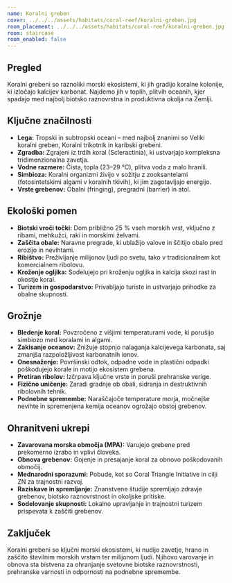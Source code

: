 ```yaml
---
name: Koralni greben
cover: ../../../assets/habitats/coral-reef/koralni-greben.jpg
room_placement: ../../../assets/habitats/coral-reef/koralni-greben.jpg
room: staircase
room_enabled: false
---
```

## Pregled
Koralni grebeni so raznoliki morski ekosistemi, ki jih gradijo koralne kolonije, ki izločajo kalcijev karbonat. Najdemo jih v toplih, plitvih oceanih, kjer spadajo med najbolj biotsko raznovrstna in produktivna okolja na Zemlji.

## Ključne značilnosti
- **Lega:** Tropski in subtropski oceani – med najbolj znanimi so Veliki koralni greben, Koralni trikotnik in karibski grebeni.
- **Zgradba:** Zgrajeni iz trdih koral (Scleractinia), ki ustvarjajo kompleksna tridimenzionalna zavetja.
- **Vodne razmere:** Čista, topla (23–29 °C), plitva voda z malo hranili.
- **Simbioza:** Koralni organizmi živijo v sožitju z zooksantelami (fotosintetskimi algami v koralnih tkivih), ki jim zagotavljajo energijo.
- **Vrste grebenov:** Obalni (fringing), pregradni (barrier) in atol.

## Ekološki pomen
- **Biotski vroči točki:** Dom približno 25 % vseh morskih vrst, vključno z ribami, mehkužci, raki in morskimi želvami.
- **Zaščita obale:** Naravne pregrade, ki ublažijo valove in ščitijo obalo pred erozijo in nevihtami.
- **Ribištvo:** Preživljanje milijonov ljudi po svetu, tako v tradicionalnem kot komercialnem ribolovu.
- **Kroženje ogljika:** Sodelujejo pri kroženju ogljika in kalcija skozi rast in okostje koral.
- **Turizem in gospodarstvo:** Privabljajo turiste in ustvarjajo prihodke za obalne skupnosti.

## Grožnje
- **Bledenje koral:** Povzročeno z višjimi temperaturami vode, ki porušijo simbiozo med koralami in algami.
- **Zakisanje oceanov:** Znižuje stopnjo nalaganja kalcijevega karbonata, saj zmanjša razpoložljivost karbonatnih ionov.
- **Onesnaženje:** Površinski odtok, odpadne vode in plastični odpadki poškodujejo korale in motijo ekosistem grebena.
- **Pretiran ribolov:** Izčrpava ključne vrste in poruši prehranske verige.
- **Fizično uničenje:** Zaradi gradnje ob obali, sidranja in destruktivnih ribolovnih tehnik.
- **Podnebne spremembe:** Naraščajoče temperature morja, močnejše nevihte in spremenjena kemija oceanov ogrožajo obstoj grebenov.

## Ohranitveni ukrepi
- **Zavarovana morska območja (MPA):** Varujejo grebene pred prekomerno izrabo in vplivi človeka.
- **Obnova grebenov:** Gojenje in presajanje koral za obnovo poškodovanih območij.
- **Mednarodni sporazumi:** Pobude, kot so Coral Triangle Initiative in cilji ZN za trajnostni razvoj.
- **Raziskave in spremljanje:** Znanstvene študije spremljajo zdravje grebenov, biotsko raznovrstnost in okoljske pritiske.
- **Sodelovanje skupnosti:** Lokalno upravljanje in trajnostni turizem prispevata k zaščiti grebenov.

## Zaključek
Koralni grebeni so ključni morski ekosistemi, ki nudijo zavetje, hrano in zaščito številnim morskih vrstam ter milijonom ljudi. Njihovo varovanje in obnova sta bistvena za ohranjanje svetovne biotske raznovrstnosti, prehranske varnosti in odpornosti na podnebne spremembe.
